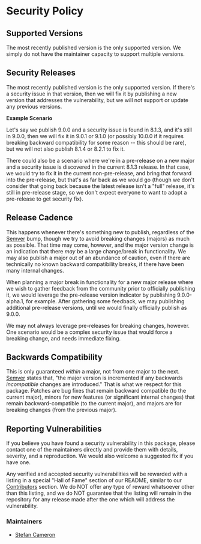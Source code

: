 # Security Policy

## Supported Versions

The most recently published version is the only supported version. We simply do not have the maintainer capacity to support multiple versions.

## Security Releases

The most recently published version is the only supported version. If there's a security issue in that version, then we will fix it by publishing a new version that addresses the vulnerability, but we will not support or update any previous versions.

__Example Scenario__

Let's say we publish 9.0.0 and a security issue is found in 8.1.3, and it's still in 9.0.0, then we will fix it in 9.0.1 or 9.1.0 (or possibly 10.0.0 if it requires breaking backward compatibility for some reason -- this should be rare), but we will not also publish 8.1.4 or 8.2.1 to fix it.

There could also be a scenario where we're in a pre-release on a new major and a security issue is discovered in the current 8.1.3 release. In that case, we would try to fix it in the current non-pre-release, and bring that forward into the pre-release, but that's as far back as we would go (though we don't consider that going back because the latest release isn't a "full" release, it's still in pre-release stage, so we don't expect everyone to want to adopt a pre-release to get security fix).

## Release Cadence

This happens whenever there's something new to publish, regardless of the [Semver](https://semver.org/) bump, though we try to avoid breaking changes (majors) as much as possible. That time may come, however, and the major version change is an indication that there _may_ be a large change/break in functionality. We may also publish a major out of an abundance of caution, even if there are technically no known backward compatibility breaks, if there have been many internal changes.

When planning a major break in functionality for a new major release where we wish to gather feedback from the community prior to officially publishing it, we would leverage the pre-release version indicator by publishing 9.0.0-alpha.1, for example. After gathering some feedback, we may publishing additional pre-release versions, until we would finally officially publish as 9.0.0.

We may not always leverage pre-releases for breaking changes, however. One scenario would be a complex security issue that would force a breaking change, and needs immediate fixing.

## Backwards Compatibility

This is only guaranteed _within_ a major, not from one major to the next. [Semver](https://semver.org/) states that, "the major version is incremented if any backwards _incompatible_ changes are introduced." That is what we respect for this package. Patches are bug fixes that remain backward compatible (to the current major), minors for new features (or significant internal changes) that remain backward-compatible (to the current major), and majors are for breaking changes (from the previous major).

## Reporting Vulnerabilities

If you believe you have found a security vulnerability in this package, please contact one of the maintainers directly and provide them with details, severity, and a reproduction. We would also welcome a suggested fix if you have one.

Any verified and accepted security vulnerabilities will be rewarded with a listing in a special "Hall of Fame" section of our README, similar to our [Contributors](./README.md#contributors) section. We do NOT offer any type of reward whatsoever other than this listing, and we do NOT guarantee that the listing will remain in the repository for any release made after the one which will address the vulnerability.

### Maintainers

- [Stefan Cameron](mailto:stefan@stefcameron.com)
